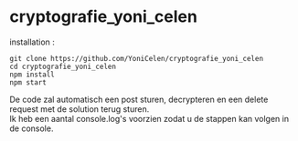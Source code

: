 # cryptografie_yoni_celen

installation :

```
git clone https://github.com/YoniCelen/cryptografie_yoni_celen
cd cryptografie_yoni_celen
npm install
npm start
```

De code zal automatisch een post sturen, decrypteren en een delete request met de solution terug sturen.\
Ik heb een aantal console.log's voorzien zodat u de stappen kan volgen in de console.
